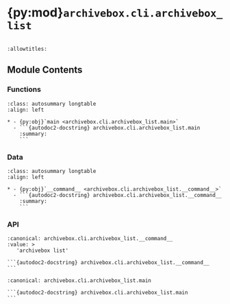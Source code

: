 # {py:mod}`archivebox.cli.archivebox_list`

```{py:module} archivebox.cli.archivebox_list
```

```{autodoc2-docstring} archivebox.cli.archivebox_list
:allowtitles:
```

## Module Contents

### Functions

````{list-table}
:class: autosummary longtable
:align: left

* - {py:obj}`main <archivebox.cli.archivebox_list.main>`
  - ```{autodoc2-docstring} archivebox.cli.archivebox_list.main
    :summary:
    ```
````

### Data

````{list-table}
:class: autosummary longtable
:align: left

* - {py:obj}`__command__ <archivebox.cli.archivebox_list.__command__>`
  - ```{autodoc2-docstring} archivebox.cli.archivebox_list.__command__
    :summary:
    ```
````

### API

````{py:data} __command__
:canonical: archivebox.cli.archivebox_list.__command__
:value: >
   'archivebox list'

```{autodoc2-docstring} archivebox.cli.archivebox_list.__command__
```

````

````{py:function} main(args: typing.Optional[typing.List[str]] = None, stdin: typing.Optional[typing.IO] = None, pwd: typing.Optional[str] = None) -> None
:canonical: archivebox.cli.archivebox_list.main

```{autodoc2-docstring} archivebox.cli.archivebox_list.main
```
````
